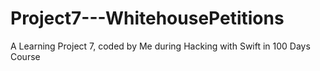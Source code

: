 # Project7---WhitehousePetitions
 A Learning Project 7, coded by Me during Hacking with Swift in 100 Days Course
